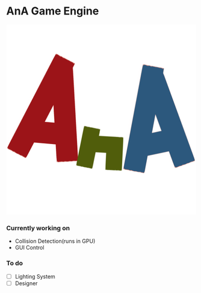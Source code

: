 # AnA Game Engine

![Logo](https://github.com/AlvinLIQ/AnA_Docs/blob/main/Img/AnA_Logo.png "AnA")

### Currently working on

* Collision Detection(runs in GPU)
* GUI Control

### To do

* [ ] Lighting System
* [ ] Designer
